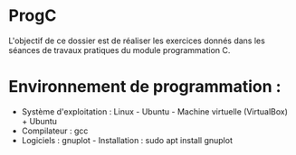 # ProgC
L'objectif de ce dossier est de réaliser les exercices donnés dans les séances de travaux pratiques du module programmation C.
# Environnement de programmation :
- Système d'exploitation : Linux
      -   Ubuntu
      -   Machine virtuelle (VirtualBox) + Ubuntu
- Compilateur : gcc
- Logiciels : gnuplot
      - Installation : sudo apt install gnuplot
